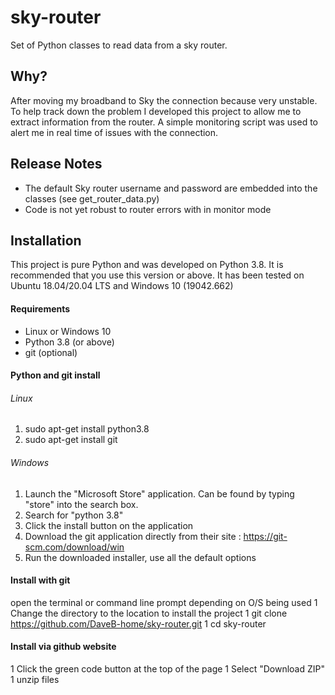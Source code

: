 # sky-router
Set of Python classes to read data from a sky router.

## Why?
After moving my broadband to Sky the connection because very unstable. 
To help track down the problem I developed this project to allow me to extract information from the router. 
A simple monitoring script was used to alert me in real time of issues with the connection. 

## Release Notes
* The default Sky router username and password are embedded into the classes (see get_router_data.py)
* Code is not yet robust to router errors with in monitor mode

## Installation 
This project is pure Python and was developed on Python 3.8. It is recommended that you use this version or above. 
It has been tested on Ubuntu 18.04/20.04 LTS and Windows 10 (19042.662)

#### Requirements
* Linux or Windows 10
* Python 3.8 (or above)
* git (optional)

#### Python and git install 

###### Linux
1. sudo apt-get install python3.8
1. sudo apt-get install git

###### Windows
1. Launch the "Microsoft Store" application. Can be found by typing "store" into the search box.
1. Search for "python 3.8"
1. Click the install button on the application
1. Download the git application directly from their site : https://git-scm.com/download/win
1. Run the downloaded installer, use all the default options

#### Install with git
open the terminal or command line prompt depending on O/S being used
1 Change the directory to the location to install the project
1 git clone https://github.com/DaveB-home/sky-router.git
1 cd sky-router

#### Install via github website
1 Click the green code button at the top of the page
1 Select "Download ZIP"
1 unzip files



